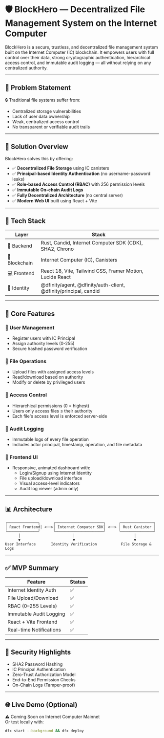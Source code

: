 
# 🛡️ BlockHero — Decentralized File Management System on the Internet Computer

BlockHero is a secure, trustless, and decentralized file management system built on the Internet Computer (IC) blockchain. It empowers users with full control over their data, strong cryptographic authentication, hierarchical access control, and immutable audit logging — all without relying on any centralized authority.

---

## 🚨 Problem Statement

🔒 Traditional file systems suffer from:
- Centralized storage vulnerabilities
- Lack of user data ownership
- Weak, centralized access control
- No transparent or verifiable audit trails

---

## 🚀 Solution Overview

BlockHero solves this by offering:
- ✅ **Decentralized File Storage** using IC canisters
- ✅ **Principal-based Identity Authentication** (no username-password leaks)
- ✅ **Role-based Access Control (RBAC)** with 256 permission levels
- ✅ **Immutable On-chain Audit Logs**
- ✅ **Fully Decentralized Architecture** (no central server)
- ✅ **Modern Web UI** built using React + Vite

---

## 🔧 Tech Stack

| Layer     | Stack                                                                 |
|-----------|-----------------------------------------------------------------------|
| 🧠 Backend | Rust, Candid, Internet Computer SDK (CDK), SHA2, Chrono               |
| 🧊 Blockchain | Internet Computer (IC), Canisters                                  |
| 💻 Frontend | React 18, Vite, Tailwind CSS, Framer Motion, Lucide React           |
| 🔐 Identity | @dfinity/agent, @dfinity/auth-client, @dfinity/principal, candid    |

---

## 🧪 Core Features

### 🧍 User Management
- Register users with IC Principal
- Assign authority levels (0-255)
- Secure hashed password verification

### 📁 File Operations
- Upload files with assigned access levels
- Read/download based on authority
- Modify or delete by privileged users

### 🔐 Access Control
- Hierarchical permissions (0 = highest)
- Users only access files ≤ their authority
- Each file's access level is enforced server-side

### 📜 Audit Logging
- Immutable logs of every file operation
- Includes actor principal, timestamp, operation, and file metadata

### 🎨 Frontend UI
- Responsive, animated dashboard with:
  - Login/Signup using Internet Identity
  - File upload/download interface
  - Visual access-level indicators
  - Audit log viewer (admin only)

---

## 📊 Architecture

```
┌──────────────┐      ┌──────────────────────┐      ┌───────────────┐
│ React Frontend│ <──>│ Internet Computer SDK│ <──> │ Rust Canister │
└──────────────┘      └──────────────────────┘      └───────────────┘
      │                        │                           │
      ▼                        ▼                           ▼
User Interface       Identity Verification           File Storage & Logs
```

---

## ✅ MVP Summary

| Feature                    | Status |
|---------------------------|--------|
| Internet Identity Auth     | ✅     |
| File Upload/Download       | ✅     |
| RBAC (0–255 Levels)        | ✅     |
| Immutable Audit Logging    | ✅     |
| React + Vite Frontend      | ✅     |
| Real-time Notifications    | ✅     |

---

## 🔐 Security Highlights

- SHA2 Password Hashing
- IC Principal Authentication
- Zero-Trust Authorization Model
- End-to-End Permission Checks
- On-Chain Logs (Tamper-proof)

---

## 🌐 Live Demo (Optional)

⚠️ Coming Soon on Internet Computer Mainnet  
Or test locally with:

```bash
dfx start --background && dfx deploy
```
